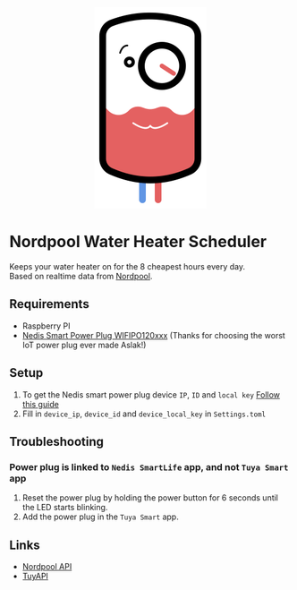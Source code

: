 <p align="center"><img src="./assets/logo.svg" width="200"></p>

Nordpool Water Heater Scheduler
===============================

Keeps your water heater on for the 8 cheapest hours every day.  
Based on realtime data from [Nordpool](https://www.nordpoolgroup.com/en/Market-data1/#/nordic/table).

## Requirements

- Raspberry PI
- [Nedis Smart Power Plug WIFIPO120xxx](https://nedis.no/no-no/product/sikkerhet-personvern/smart-home/strom/550710067/smartlife-smart-plug-wi-fi-ip44-efektmaler-3680-w-jordet-kontakt-type-f-cee-77-30-40-0c-android-ios-gra-hvit) (Thanks for choosing the worst IoT power plug ever made Aslak!)

## Setup

1. To get the Nedis smart power plug device `IP`, `ID` and `local key` [Follow this guide](https://github.com/jasonacox/tinytuya)
2. Fill in `device_ip`, `device_id` and `device_local_key` in `Settings.toml`

## Troubleshooting

### Power plug is linked to `Nedis SmartLife` app, and not `Tuya Smart` app

1. Reset the power plug by holding the power button for 6 seconds until the LED starts blinking.
2. Add the power plug in the `Tuya Smart` app.

## Links

- [Nordpool API](https://developers.nordpoolgroup.com/)
- [TuyAPI](https://github.com/EmilSodergren/rust-tuyapi)
